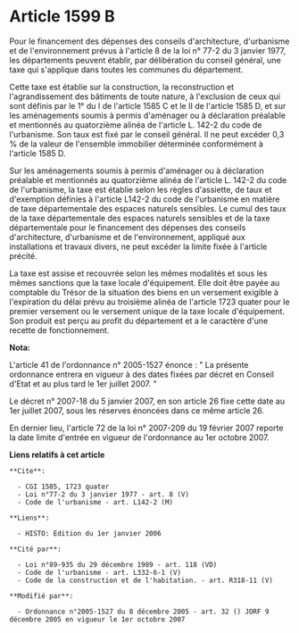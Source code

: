 # Article 1599 B

Pour le financement des dépenses des conseils d'architecture, d'urbanisme et de l'environnement prévus à l'article 8 de la
loi n° 77-2 du 3 janvier 1977, les départements peuvent établir, par délibération du conseil général, une taxe qui s'applique
dans toutes les communes du département.

Cette taxe est établie sur la construction, la reconstruction et l'agrandissement des bâtiments de toute nature, à
l'exclusion de ceux qui sont définis par le 1° du I de l'article 1585 C et le II de l'article 1585 D, et sur les aménagements
soumis à permis d'aménager ou à déclaration préalable et mentionnés au quatorzième alinéa de l'article L. 142-2 du code de
l'urbanisme. Son taux est fixé par le conseil général. Il ne peut excéder 0,3 % de la valeur de l'ensemble immobilier
déterminée conformément à l'article 1585 D.

Sur les aménagements soumis à permis d'aménager ou à déclaration préalable et mentionnés au quatorzième alinéa de l'article
L. 142-2 du code de l'urbanisme, la taxe est établie selon les règles d'assiette, de taux et d'exemption définies à l'article
L142-2 du code de l'urbanisme en matière de taxe départementale des espaces naturels sensibles. Le cumul des taux de la taxe
départementale des espaces naturels sensibles et de la taxe départementale pour le financement des dépenses des conseils
d'architecture, d'urbanisme et de l'environnement, appliqué aux installations et travaux divers, ne peut excéder la limite
fixée à l'article précité.

La taxe est assise et recouvrée selon les mêmes modalités et sous les mêmes sanctions que la taxe locale d'équipement. Elle
doit être payée au comptable du Trésor de la situation des biens en un versement exigible à l'expiration du délai prévu au
troisième alinéa de l'article 1723 quater pour le premier versement ou le versement unique de la taxe locale d'équipement.
Son produit est perçu au profit du département et a le caractère d'une recette de fonctionnement.

**Nota:**

L'article 41 de l'ordonnance n° 2005-1527 énonce : " La présente ordonnance entrera en vigueur à des dates fixées par décret
en Conseil d'Etat et au plus tard le 1er juillet 2007. " 

Le décret n° 2007-18 du 5 janvier 2007, en son article 26 fixe cette date au 1er juillet 2007, sous les réserves énoncées
dans ce même article 26. 

En dernier lieu, l'article 72 de la loi n° 2007-209 du 19 février 2007 reporte la date limite d'entrée en vigueur de
l'ordonnance au 1er octobre 2007.

**Liens relatifs à cet article**

	**Cite**:

	  - CGI 1585, 1723 quater
	  - Loi n°77-2 du 3 janvier 1977 - art. 8 (V)
	  - Code de l'urbanisme - art. L142-2 (M)

	**Liens**:

	  - HISTO: Edition du 1er janvier 2006

	**Cité par**:

	  - Loi n°89-935 du 29 décembre 1989 - art. 118 (VD)
	  - Code de l'urbanisme - art. L332-6-1 (V)
	  - Code de la construction et de l'habitation. - art. R318-11 (V)

	**Modifié par**:

	  - Ordonnance n°2005-1527 du 8 décembre 2005 - art. 32 () JORF 9 décembre 2005 en vigueur le 1er octobre 2007
